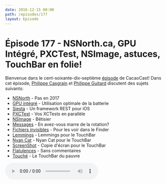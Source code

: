 ```yaml
---
date: 2016-12-15 00:00
path: /episodes/177
layout: Episode
---
```

# Épisode 177 - NSNorth.ca, GPU Intégré, PXCTest, NSImage, astuces, TouchBar en folie!
<p>Bienvenue dans le cent-soixante-dix-septième <a href="https://cacaocast.com/media/cacaocast_177.mp3" title="CacaoCast Episode 177">épisode</a> de CacaoCast! Dans cet épisode, <a href="http://www.twitter.com/philippec" title="Philippe Casgrain sur Twitter">Philippe Casgrain</a> et <a href="http://www.twitter.com/philippeguitard" title="Philippe Guitard sur Twitter">Philippe Guitard</a> discutent des sujets suivants:</p>
<ul><li><a href="https://nsnorth.ca/" title="NSNorth">NSNorth</a> - Pas en 2017</li>
<li><a href="http://supermegaultragroovy.com/2016/12/10/auto-graphics-switching/" title="GPU intégré">GPU intégré</a> - Utilisation optimale de la batterie</li>
<li><a href="https://github.com/bustoutsolutions/siesta" title="Siesta">Siesta</a> - Un framework REST pour iOS</li>
<li><a href="https://github.com/plu/pxctest" title="PXCTest">PXCTest</a> - Vos XCTests en parallèle</li>
<li><a href="http://hetima.github.io/fucking_nsimage_syntax/" title="NSImage">NSImage</a> - Bêtisier</li>
<li><a href="https://twitter.com/_DavidSmith/status/805760736806977536" title="Messages">Messages</a> - En avez-vous marre de la rotation?</li>
<li><a href="https://twitter.com/thequinntaylor/status/806542646449553408" title="Fichiers invisibles">Fichiers invisibles</a> - Pour les voir dans le Finder</li>
<li><a href="https://github.com/erikolsson/Touch-Bar-Lemmings" title="Lemmings">Lemmings</a> - Lemmings pour le TouchBar</li>
<li><a href="https://github.com/avatsaev/touchbar_nyancat" title="Nyan Cat">Nyan Cat</a> - Nyan Cat pour le TouchBar</li>
<li><a href="https://github.com/steventroughtonsmith/TouchBarScreenshotter" title="ScreenShot">ScreenShot</a> - Copie d'écran pour le TouchBar</li>
<li><a href="https://github.com/hungtruong/TouchFart" title="Flatulences">Flatulences</a> - Sans commentaires</li>
<li><a href="https://red-sweater.com/touche/" title="Touché">Touché</a> - Le TouchBar du pauvre</li>
</ul>
<p><audio controls><source src="https://cacaocast.com/media/cacaocast_177.mp3" type="audio/mpeg"><source src="https://cacaocast.com/media/cacaocast_177.mp3" type="audio/mp4">Votre navigateur ne supporte pas l'élément audio / Your browser does not support the audio element.</audio></p>
